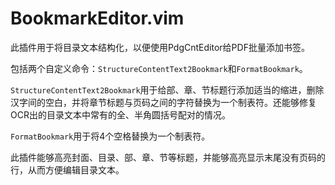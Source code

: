 # BookmarkEditor.vim
此插件用于将目录文本结构化，以便使用PdgCntEditor给PDF批量添加书签。

包括两个自定义命令：`StructureContentText2Bookmark`和`FormatBookmark`。

`StructureContentText2Bookmark`用于给部、章、节标题行添加适当的缩进，删除汉字间的空白，并将章节标题与页码之间的字符替换为一个制表符。还能够修复OCR出的目录文本中常有的全、半角圆括号配对的情况。

`FormatBookmark`用于将4个空格替换为一个制表符。

此插件能够高亮封面、目录、部、章、节等标题，并能够高亮显示末尾没有页码的行，从而方便编辑目录文本。
